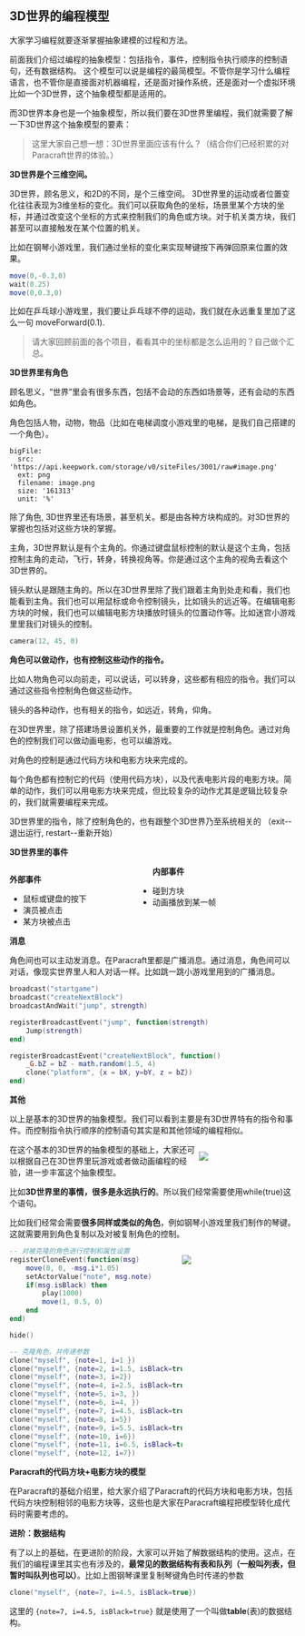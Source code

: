 ## 3D世界的编程模型



大家学习编程就要逐渐掌握抽象建模的过程和方法。


前面我们介绍过编程的抽象模型：包括指令，事件，控制指令执行顺序的控制语句，还有数据结构。 这个模型可以说是编程的最简模型。不管你是学习什么编程语言，也不管你是直接面对机器编程，还是面对操作系统，还是面对一个虚拟环境比如一个3D世界，这个抽象模型都是适用的。

而3D世界本身也是一个抽象模型，所以我们要在3D世界里编程，我们就需要了解一下3D世界这个抽象模型的要素：

> 这里大家自己想一想：3D世界里面应该有什么？（结合你们已经积累的对Paracraft世界的体验。）

**3D世界是个三维空间。**

3D世界，顾名思义，和2D的不同，是个三维空间。 3D世界里的运动或者位置变化往往表现为3维坐标的变化。我们可以获取角色的坐标，场景里某个方块的坐标，并通过改变这个坐标的方式来控制我们的角色或方块。对于机关类方块，我们甚至可以直接触发在某个位置的机关。

比如在钢琴小游戏里，我们通过坐标的变化来实现琴键按下再弹回原来位置的效果。
```lua
move(0,-0.3,0)
wait(0.25)
move(0,0.3,0)

```

比如在乒乓球小游戏里，我们要让乒乓球不停的运动，我们就在永远重复里加了这么一句 moveForward(0.1).

> 请大家回顾前面的各个项目，看看其中的坐标都是怎么运用的？自己做个汇总。

**3D世界里有角色**

顾名思义，“世界”里会有很多东西，包括不会动的东西如场景等，还有会动的东西如角色。

角色包括人物，动物，物品（比如在电梯调度小游戏里的电梯，是我们自己搭建的一个角色）。

 
```@BigFile
bigFile:
  src: 'https://api.keepwork.com/storage/v0/siteFiles/3001/raw#image.png'
  ext: png
  filename: image.png
  size: '161313'
  unit: '%'

```



除了角色, 3D世界里还有场景，甚至机关。都是由各种方块构成的。对3D世界的掌握也包括对这些方块的掌握。

主角，3D世界默认是有个主角的。你通过键盘鼠标控制的默认是这个主角，包括控制主角的走动，飞行，转身，转换视角等。你是通过这个主角的视角去看这个3D世界的。

镜头默认是跟随主角的。所以在3D世界里除了我们跟着主角到处走和看，我们也能看到主角。我们也可以用鼠标或命令控制镜头，比如镜头的远近等。在编辑电影方块的时候，我们也可以编辑电影方块播放时镜头的位置动作等。比如迷宫小游戏里里我们对镜头的控制。
```lua
camera(12, 45, 0)
```

**角色可以做动作，也有控制这些动作的指令。**

比如人物角色可以向前走，可以说话，可以转身，这些都有相应的指令。我们可以通过这些指令控制角色做这些动作。

镜头的各种动作，也有相关的指令，如远近，转角，仰角。

在3D世界里，除了搭建场景设置机关外，最重要的工作就是控制角色。通过对角色的控制我们可以做动画电影，也可以编游戏。

对角色的控制是通过代码方块和电影方块来完成的。

每个角色都有控制它的代码（使用代码方块），以及代表电影片段的电影方块。简单的动作，我们可以用电影方块来完成，但比较复杂的动作尤其是逻辑比较复杂的，我们就需要编程来完成。

3D世界里的指令，除了控制角色的，也有跟整个3D世界乃至系统相关的 （exit--退出运行, restart--重新开始）

**3D世界里的事件**

<div style="float:left;width:50%">
  
**外部事件**

- 鼠标或键盘的按下
- 演员被点击
- 某方块被点击
 
</div>

**内部事件**
- 碰到方块
- 动画播放到某一帧

<div style="clear:both" />

**消息**

角色间也可以主动发消息。在Paracraft里都是广播消息。通过消息，角色间可以对话，像现实世界里人和人对话一样。比如跳一跳小游戏里用到的广播消息。

```lua
broadcast("startgame")
broadcast("createNextBlock")
broadcastAndWait("jump", strength)

registerBroadcastEvent("jump", function(strength)
    Jump(strength)
end)

registerBroadcastEvent("createNextBlock", function()
    _G.bZ = bZ - math.random(1.5, 4)
    clone("platform", {x = bX, y=bY, z = bZ})    
end)
```

**其他**

以上是基本的3D世界的抽象模型。我们可以看到主要是有3D世界特有的指令和事件。而控制指令执行顺序的控制语句其实是和其他领域的编程相似。

<div style="float:right;width:170px">
  
  ![](https://api.keepwork.com/storage/v0/siteFiles/3412/raw#piano.png)
  
</div>

在这个基本的3D世界的抽象模型的基础上，大家还可以根据自己在3D世界里玩游戏或者做动画编程的经验，进一步丰富这个抽象模型。

比如**3D世界里的事情，很多是永远执行的**。所以我们经常需要使用while(true)这个语句。


比如我们经常会需要**很多同样或类似的角色**，例如钢琴小游戏里我们制作的琴键。这就需要用到角色复制以及对被复制角色的控制。

<div style="clear:both"/>
<div style="float:right;width:200px">
  
  ![](https://api.keepwork.com/storage/v0/siteFiles/3130/raw#piano.png)
  
</div>


```lua
-- 对被克隆的角色进行控制和属性设置
registerCloneEvent(function(msg)
    move(0, 0, -msg.i*1.05)
    setActorValue("note", msg.note)
    if(msg.isBlack) then
        play(1000)
        move(1, 0.5, 0)
    end
end)

hide()

-- 克隆角色，并传递参数
clone("myself", {note=1, i=1 })
clone("myself", {note=2, i=1.5, isBlack=true})
clone("myself", {note=3, i=2})
clone("myself", {note=4, i=2.5, isBlack=true})
clone("myself", {note=5, i=3, })
clone("myself", {note=6, i=4, }) 
clone("myself", {note=7, i=4.5, isBlack=true})
clone("myself", {note=8, i=5})
clone("myself", {note=9, i=5.5, isBlack=true})
clone("myself", {note=10, i=6})
clone("myself", {note=11, i=6.5, isBlack=true})
clone("myself", {note=12, i=7})
```

<div style="clear:both" />

**Paracraft的代码方块+电影方块的模型**

在Paracraft的基础介绍里，给大家介绍了Paracraft的代码方块和电影方块，包括代码方块控制相邻的电影方块等，这些也是大家在Paracraft编程把模型转化成代码时需要考虑的。


**进阶：数据结构**

有了以上的基础，在更进阶的阶段，大家可以开始了解数据结构的使用。这点，在我们的编程课里其实也有涉及的，**最常见的数据结构有表和队列（一般叫列表，但暂时叫队列也可以）**。比如上图钢琴课里复制琴键角色时传递的参数

```lua
clone("myself", {note=7, i=4.5, isBlack=true})
```
这里的 `{note=7, i=4.5, isBlack=true}` 就是使用了一个叫做**table**(表)的数据结构。

